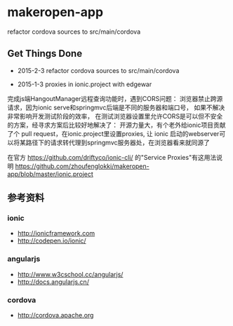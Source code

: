 makeropen-app
=====
refactor cordova sources to src/main/cordova 

## Get Things Done
- 2015-2-3
refactor cordova sources to src/main/cordova 

- 2015-1-3
proxies in ionic.project with edgewar

完成js端HangoutManager远程查询功能时，遇到CORS问题：
浏览器禁止跨源请求，因为ionic serve和springmvc后端是不同的服务器和端口号，
如果不解决非常影响开发测试阶段的效率，
在测试浏览器设置里允许CORS是可以但不安全的方案，经寻求方案后比较好地解决了：
开源力量大，有个老外给ionic项目贡献了个 pull request，在ionic.project里设置proxies,
让 ionic 启动的webserver可以将某路径下的请求转代理到springmvc服务器处，在浏览器看来就同源了

在官方 https://github.com/driftyco/ionic-cli/ 的"Service Proxies"有这用法说明
https://github.com/zhoufenglokki/makeropen-app/blob/master/ionic.project

## 参考资料
### ionic
- http://ionicframework.com
- http://codepen.io/ionic/

### angularjs
- http://www.w3cschool.cc/angularjs/
- http://docs.angularjs.cn/

### cordova
- http://cordova.apache.org

